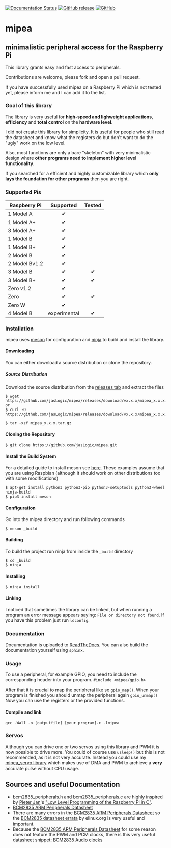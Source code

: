 [![Documentation Status](https://readthedocs.org/projects/mipea/badge/?version=latest)](https://mipea.readthedocs.io/en/latest/?badge=latest)
[![GitHub release](https://img.shields.io/github/release/jasLogic/mipea.svg)](https://github.com/jasLogic/mipea/releases)
[![GitHub](https://img.shields.io/github/license/jasLogic/mipea.svg?color=informational)](LICENSE.md)

# mipea

## minimalistic peripheral access for the Raspberry Pi

This library grants easy and fast access to peripherals.

Contributions are welcome, please fork and open a pull request.

If you have successfully used mipea on a Raspberry Pi which is not tested yet,
please inform me and I can add it to the list.

### Goal of this library
The library is very useful for **high-speed and lighweight applications**,
**efficiency** and **total control** on the **hardware level**.


I did not create this library for simplicity. It is useful for people
who still read the datasheet and know what the registers do but don't
want to do the "ugly" work on the low level.

Also, most functions are only a bare "skeleton" with very minimalistic design
where **other programs need to implement higher level functionality**.

If you searched for a efficient and highly customizable library which
**only lays the foundation for other programs** then you are right.

### Supported Pis
| Raspberry Pi  | Supported | Tested |
|---------------|:---------:|:------:|
| 1 Model A     | ✔︎         |        |
| 1 Model A+    | ✔︎         |        |
| 3 Model A+    | ✔︎         |        |
| 1 Model B     | ✔︎         |        |
| 1 Model B+    | ✔︎         |        |
| 2 Model B     | ✔︎         |        |
| 2 Model Bv1.2 | ✔︎         |        |
| 3 Model B     | ✔︎         | ✔︎      |
| 3 Model B+    | ✔︎         | ✔︎      |
| Zero v1.2     | ✔︎         |        |
| Zero          | ✔︎         | ✔︎      |
| Zero W        | ✔︎         |        |
| 4 Model B    |experimental| ✔︎      |

### Installation

mipea uses [meson](https://mesonbuild.com/) for configuration and
[ninja](https://ninja-build.org/) to build and install the library.

#### Downloading
You can either download a source distribution or clone the repository.

##### Source Distribution
Download the source distribution from the
[releases tab](https://github.com/jasLogic/mipea/releases) and extract the files
```
$ wget https://github.com/jasLogic/mipea/releases/download/vx.x.x/mipea_x.x.x.tar.gz
or
$ curl -O https://github.com/jasLogic/mipea/releases/download/vx.x.x/mipea_x.x.x.tar.gz

$ tar -xzf mipea_x.x.x.tar.gz
```

#### Cloning the Repository
```
$ git clone https://github.com/jasLogic/mipea.git
```

#### Install the Build System
For a detailed guide to install meson see
[here](https://mesonbuild.com/Getting-meson.html). These examples assume
that you are using Raspbian (although it should work on other distributions too
with some modifications)
```
$ apt-get install python3 python3-pip python3-setuptools python3-wheel ninja-build
$ pip3 install meson
```

#### Configuration
Go into the mipea directory and run following commands
```
$ meson _build
```

#### Building
To build the project run ninja from inside the `_build` directory
```
$ cd _build
$ ninja
```

#### Installing
```
$ ninja install
```

#### Linking
I noticed that sometimes the library can be linked, but when running a program
an error message appears saying: `File or directory not found`. If you have
this problem just run `ldconfig`.

### Documentation

Documentation is uploaded to [ReadTheDocs](https://mipea.readthedocs.io).
You can also build the documentation yourself using `sphinx`.

### Usage

To use a peripheral, for example GPIO, you need to include the corresponding header into your program.
`#include <mipea/gpio.h>`

After that it is crucial to map the peripheral like so `gpio_map()`. When your program is finished you should unmap the peripheral again `gpio_unmap()`
Now you can use the registers or the provided functions.

#### Compile and link
`gcc -Wall -o [outputfile] [your program].c -lmipea`

### Servos
Although you can drive one or two servos using this library and PWM it is now
possible to drive more. You could of course use `usleep()` but this is
not recommended, as it is not very accurate. Instead you could use my
[mipea_servo library](https://github.com/jasLogic/mipea_servo)
which makes use of DMA and PWM to archieve a **very** accurate pulse
without CPU usage.

## Sources and useful Documentation

* bcm2835_peripherals.h and bcm2835_peripherals.c are highly inspired by [Pieter Jan](http://pieter-jan.com/)'s ["Low Level Programming of the Raspberry Pi in C"](http://pieter-jan.com/node/15).
* [BCM2835 ARM Peripherals Datasheet](https://www.raspberrypi.org/app/uploads/2012/02/BCM2835-ARM-Peripherals.pdf)
* There are many errors in the [BCM2835 ARM Peripherals Datasheet](https://www.raspberrypi.org/app/uploads/2012/02/BCM2835-ARM-Peripherals.pdf) so the [BCM2835 datasheet errata](https://elinux.org/BCM2835_datasheet_errata) by elinux.org is very useful and important.
* Because the [BCM2835 ARM Peripherals Datasheet](https://www.raspberrypi.org/app/uploads/2012/02/BCM2835-ARM-Peripherals.pdf) for some reason does not feature the PWM and PCM clocks, there is this very useful datasheet snippet: [BCM2835 Audio clocks](https://www.scribd.com/doc/127599939/BCM2835-Audio-clocks)
